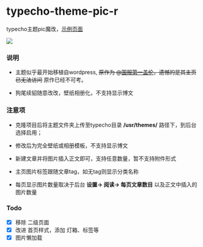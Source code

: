 # typecho-theme-pic-r
typecho主题pic魔改，[示例页面](https://wallpaper.fordes.top/)


![](./screenshot.png)


### 说明

- 主题似乎最开始移植自wordpress, ~~原作为 @[国服第一盖伦](https://p.liangxingjian.com)，遗憾的是其主页已无法访问~~ 原作已经不可考。

- 狗尾续貂随意改改，壁纸相册化，不支持显示博文



### 注意项

- 克隆项目后将主题文件夹上传至typecho目录 **/usr/themes/** 路径下，到后台选择启用；

- 修改后为完全壁纸或相册模板，不支持显示博文

- 新建文章并将图片插入正文即可，支持任意数量，暂不支持附件形式

- 主页图片标签跟随文章tag，如无tag则显示分类名称

- 每页显示图片数量取决于后台 **设置-> 阅读-> 每页文章数目** 以及正文中插入的图片数量


### Todo

- [x] 移除 二级页面
- [x] 改进 首页样式，添加 灯箱、标签等
- [x] 图片懒加载